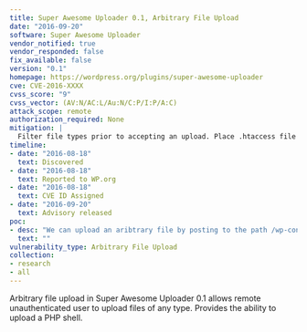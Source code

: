 ```yaml
---
title: Super Awesome Uploader 0.1, Arbitrary File Upload
date: "2016-09-20"
software: Super Awesome Uploader
vendor_notified: true
vendor_responded: false
fix_available: false
version: "0.1"
homepage: https://wordpress.org/plugins/super-awesome-uploader
cve: CVE-2016-XXXX
cvss_score: "9"
cvss_vector: (AV:N/AC:L/Au:N/C:P/I:P/A:C)
attack_scope: remote
authorization_required: None
mitigation: |
  Filter file types prior to accepting an upload. Place .htaccess file in super_awesome directory that prevents PHP/script execution under it.
timeline:
- date: "2016-08-18"
  text: Discovered
- date: "2016-08-18"
  text: Reported to WP.org
- date: "2016-08-18"
  text: CVE ID Assigned
- date: "2016-09-20"
  text: Advisory released
poc:
- desc: "We can upload an aribtrary file by posting to the path /wp-content/plugins/super-awesome-uploader/upload.php with the parameter `file`.\n\n"
  text: ""
vulnerability_type: Arbitrary File Upload
collection:
- research
- all
---
```

Arbitrary file upload in Super Awesome Uploader 0.1 allows remote unauthenticated user to upload files of any type. Provides the ability to upload a PHP shell.
